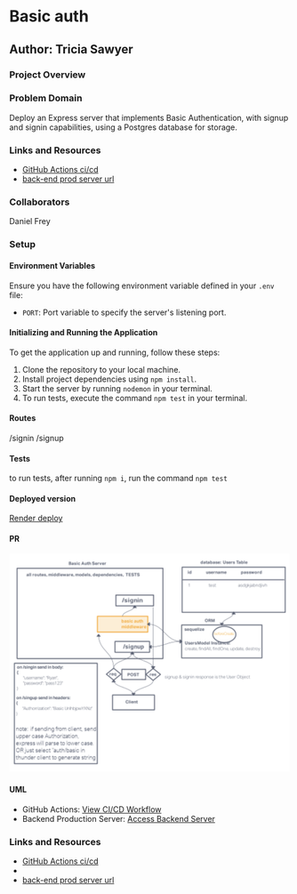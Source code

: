 # Basic auth

## Author: Tricia Sawyer

### Project Overview

### Problem Domain

Deploy an Express server that implements Basic Authentication, with signup and signin capabilities, using a Postgres database for storage.

### Links and Resources

- [GitHub Actions ci/cd](https://github.com/triciasawyer/basic-auth/actions)
- [back-end prod server url](https://basic-auth-prod.onrender.com)

### Collaborators

Daniel Frey

### Setup

#### Environment Variables

Ensure you have the following environment variable defined in your `.env` file:

- `PORT`: Port variable to specify the server's listening port.

#### Initializing and Running the Application

To get the application up and running, follow these steps:

1. Clone the repository to your local machine.
2. Install project dependencies using `npm install`.
3. Start the server by running `nodemon` in your terminal.
4. To run tests, execute the command `npm test` in your terminal.

#### Routes

/signin
/signup

#### Tests

to run tests, after running `npm i`, run the command `npm test`

#### Deployed version

[Render deploy](https://basic-auth-prod.onrender.com)

#### PR

![UML Diagram](./assets/basic-auth.png)

#### UML

- GitHub Actions: [View CI/CD Workflow](https://github.com/triciasawyer/basic-auth/actions)
- Backend Production Server: [Access Backend Server](https://basic-auth-prod.onrender.com)

### Links and Resources

- [GitHub Actions ci/cd](https://github.com/triciasawyer/basic-auth/actions)
-
- [back-end prod server url](https://basic-auth-prod.onrender.com)
